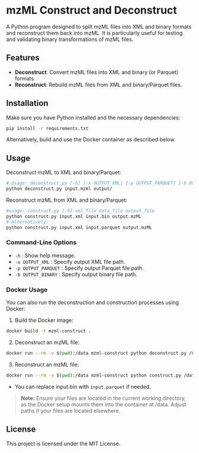 # mzML Construct and Deconstruct

A Python program designed to split mzML files into XML and binary formats and reconstruct them back into mzML. It is particularly useful for testing and validating binary transformations of mzML files.

## Features
- **Deconstruct**: Convert mzML files into XML and binary (or Parquet) formats.
- **Reconstruct**: Rebuild mzML files from XML and binary/Parquet files.

## Installation
Make sure you have Python installed and the necessary dependencies:
```sh
pip install -r requirements.txt
```
Alternatively, build and use the Docker container as described below.


## Usage
Deconstruct mzML to XML and binary/Parquet:
``` sh
# Usage: deconstruct.py [-h] [-x OUTPUT_XML] [-p OUTPUT_PARQUET] [-b OUTPUT_BINARY] input output_dir
python deconstruct.py input.mzml output/
```

Reconstruct mzML from XML and binary/Parquet:
```sh
#usage: construct.py [-h] xml_file data_file output_file
python construct.py input.xml input.bin output.mzML
# Alternatively:
python construct.py input.xml input.parquet output.mzML
```

### Command-Line Options
- `-h` : Show help message.
- `-x OUTPUT_XML` : Specify output XML file path.
- `-p OUTPUT_PARQUET` : Specify output Parquet file path.
- `-b OUTPUT_BINARY` : Specify output binary file path.

### Docker Usage
You can also run the deconstruction and construction processes using Docker:
1. Build the Docker image:
``` sh
docker build -t mzml-construct .
```
2. Deconstruct an mzML file:
```sh
docker run --rm -v $(pwd):/data mzml-construct python deconstruct.py /data/input.mzML /data/output/
```
3. Reconstruct an mzML file:
```sh
docker run --rm -v $(pwd):/data mzml-construct python construct.py /data/input.xml /data/input.bin /data/output.mzML
```
- You can replace input.bin with `input.parquet` if needed.

> **Note:** Ensure your files are located in the current working directory, as the Docker setup mounts them into the container at /data. Adjust paths if your files are located elsewhere.

## License
This project is licensed under the MIT License.